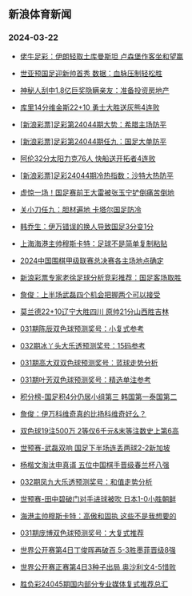 ## 新浪体育新闻 
### 2024-03-22

+ [佬牛足彩：伊朗轻取土库曼斯坦 卢森堡作客坐和望赢](https://sports.sina.com.cn/l/2024-03-21/doc-inanzvut9282609.shtml)

+ [世亚预国足迎新帅首秀 数据：血脉压制轻松胜](https://sports.sina.com.cn/l/2024-03-21/doc-inanxsvw8522305.shtml)

+ [神秘人刮中1.8亿巨奖隐瞒亲友：准备投资房地产](https://sports.sina.com.cn/l/2024-03-21/doc-inanxnpz6385283.shtml)

+ [库里14分维金斯22+10 勇士大胜送灰熊4连败](https://sports.sina.com.cn/basketball/nba/2024-03-21/doc-inapaaar9198982.shtml)

+ [[新浪彩票]足彩第24044期大势：希腊主场防平](https://sports.sina.com.cn/l/2024-03-21/doc-inanzrnz5375520.shtml)

+ [[新浪彩票]足彩第24044期任九：国足大单防平](https://sports.sina.com.cn/l/2024-03-21/doc-inanzrnu2601148.shtml)

+ [阿伦32分太阳力克76人 快船送开拓者4连败](https://sports.sina.com.cn/basketball/nba/2024-03-21/doc-inapaaav5203538.shtml)

+ [[新浪彩票]足彩24044期冷热指数：沙特大热防平](https://sports.sina.com.cn/l/2024-03-21/doc-inanzrnu2602288.shtml)

+ [虚惊一场！国足赛前王大雷被张玉宁铲倒痛苦倒地](https://sports.sina.com.cn/china/2024-03-21/doc-inapaaaq2409637.shtml)

+ [关小刀任九：胆材遍地 卡塔尔国足防冷](https://sports.sina.com.cn/l/2024-03-21/doc-inapahkn2317966.shtml)

+ [韩乔生：伊万错误的换人导致国足3分变1分](https://sports.sina.com.cn/china/national/2024-03-21/doc-inapccqa1923597.shtml)

+ [上海海港主帅穆斯卡特：足球不是简单复制粘贴](https://sports.sina.com.cn/china/2024-03-21/doc-inanzvuw7505993.shtml)

+ [2024中国围棋甲级联赛总决赛各主场地点确定](https://sports.sina.com.cn/go/2024-03-21/doc-inapansq7254245.shtml)

+ [新浪彩票专家老徐足球分析竞彩推荐：国足客场取胜](https://sports.sina.com.cn/l/2024-03-21/doc-inapaaav5172099.shtml)

+ [詹俊：上半场武磊四个机会把握两个可以接受](https://sports.sina.com.cn/china/national/2024-03-21/doc-inapccqi4717908.shtml)

+ [莫兰德22+10辽宁大胜四川 原帅21分山西胜吉林](https://sports.sina.com.cn/basketball/cba/2024-03-21/doc-inapaxhf8811300.shtml)

+ [031期陈辰双色球预测奖号：小复式参考](https://sports.sina.com.cn/l/2024-03-21/doc-inapasyp4908854.shtml)

+ [032期冰丫头大乐透预测奖号：15码参考](https://sports.sina.com.cn/l/2024-03-21/doc-inapansk2224685.shtml)

+ [031期高大双双色球预测奖号：蓝球走势分析](https://sports.sina.com.cn/l/2024-03-21/doc-inapasyh2112449.shtml)

+ [031期叶芳双色球预测奖号：精选单注参考](https://sports.sina.com.cn/l/2024-03-21/doc-inapasyn7127080.shtml)

+ [积分榜-国足积4分仍居小组第三 韩国第一泰国第二](https://sports.sina.com.cn/china/national/2024-03-21/doc-inapccqi4723691.shtml)

+ [詹俊：伊万科维奇真的比扬科维奇好么？](https://sports.sina.com.cn/china/national/2024-03-21/doc-inapccqh6944415.shtml)

+ [双色球19注500万 2等仅6千元&末等注数史上第6高](https://sports.sina.com.cn/l/2024-03-21/doc-inapaxhk7058154.shtml)

+ [世预赛-武磊双响 国足下半场连丢两球2-2新加坡](https://sports.sina.com.cn/china/national/2024-03-21/doc-inapccqh6941817.shtml)

+ [杨楷文淘汰申真谞 五位中国棋手晋级春兰杯八强](https://sports.sina.com.cn/go/2024-03-21/doc-inapansm9015110.shtml)

+ [032期凤九大乐透预测奖号：和值走势分析](https://sports.sina.com.cn/l/2024-03-21/doc-inapansq7235183.shtml)

+ [世预赛-田中碧破门对手进球被吹 日本1-0小胜朝鲜](https://sports.sina.com.cn/china/asia/2024-03-21/doc-inapaxhf8815270.shtml)

+ [海港主帅穆斯卡特：高傲和固执 这些不是我想要的](https://sports.sina.com.cn/china/2024-03-21/doc-inapaaar9180230.shtml)

+ [031期庞博双色球预测奖号：大复式推荐](https://sports.sina.com.cn/l/2024-03-21/doc-inapasyp4906962.shtml)

+ [世界公开赛第4日丁俊晖再破百 5-3胜墨菲晋级8强](https://sports.sina.com.cn/others/snooker/2024-03-21/doc-inapccqh6950997.shtml)

+ [世界公开赛正赛第4日3种子出局 奥沙利文4-5惜败](https://sports.sina.com.cn/others/snooker/2024-03-22/doc-inapccqh6956134.shtml)

+ [胜负彩24045期国内部分专业媒体复式推荐总汇](https://sports.sina.com.cn/l/2024-03-21/doc-inanzvux5278273.shtml)

